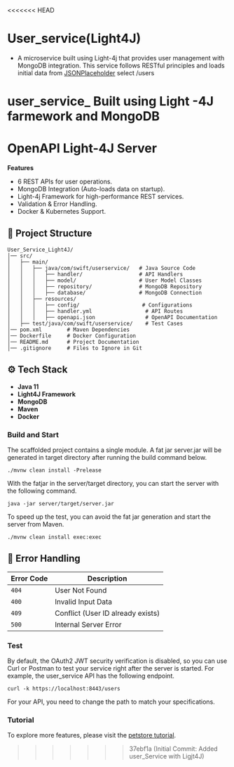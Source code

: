 <<<<<<< HEAD
# User_service(Light4J)

- A microservice built using Light-4j that provides user management with MongoDB integration. This service follows RESTful principles and loads initial data from [JSONPlaceholder](https://jsonplaceholder.typicode.com/) select /users


user_service_ Built using Light -4J farmework and MongoDB
=======

# OpenAPI Light-4J Server

**Features**

* 6 REST APIs for user operations.
* MongoDB Integration (Auto-loads data on startup).
* Light-4j Framework for high-performance REST services.
* Validation & Error Handling.
*  Docker & Kubernetes Support.

## 📂 Project Structure
```
User_Service_Light4J/
│── src/
│   ├── main/
│   │   ├── java/com/swift/userservice/   # Java Source Code
│   │   │   ├── handler/                  # API Handlers
│   │   │   ├── model/                    # User Model Classes
│   │   │   ├── repository/               # MongoDB Repository
│   │   │   ├── database/                 # MongoDB Connection
│   │   ├── resources/
│   │   │   ├── config/                    # Configurations
│   │   │   ├── handler.yml                 # API Routes
│   │   │   ├── openapi.json                # OpenAPI Documentation
│   ├── test/java/com/swift/userservice/    # Test Cases
│── pom.xml        # Maven Dependencies
│── Dockerfile     # Docker Configuration
│── README.md      # Project Documentation
│── .gitignore     # Files to Ignore in Git
```

## ⚙️ Tech Stack
- **Java 11**
- **Light4J Framework**
- **MongoDB**
- **Maven**
- **Docker**

### Build and Start

The scaffolded project contains a single module. A fat jar server.jar will be generated in target directory after running the build command below.

```
./mvnw clean install -Prelease
```

With the fatjar in the server/target directory, you can start the server with the following command.

```
java -jar server/target/server.jar
```

To speed up the test, you can avoid the fat jar generation and start the server from Maven.

```
./mvnw clean install exec:exec
```

## 📌 Error Handling
| Error Code | Description |
|------------|------------|
| `404`     | User Not Found |
| `400`     | Invalid Input Data |
| `409`     | Conflict (User ID already exists) |
| `500`     | Internal Server Error |


### Test

By default, the OAuth2 JWT security verification is disabled, so you can use Curl or Postman to test your service right after the server is started. For example, the user_service API has the following endpoint.

```
curl -k https://localhost:8443/users
```

For your API, you need to change the path to match your specifications.

### Tutorial

To explore more features, please visit the [petstore tutorial](https://doc.networknt.com/tutorial/rest/openapi/petstore/).
>>>>>>> 37ebf1a (Initial Commit: Added user_Service with Ligjt4J)
